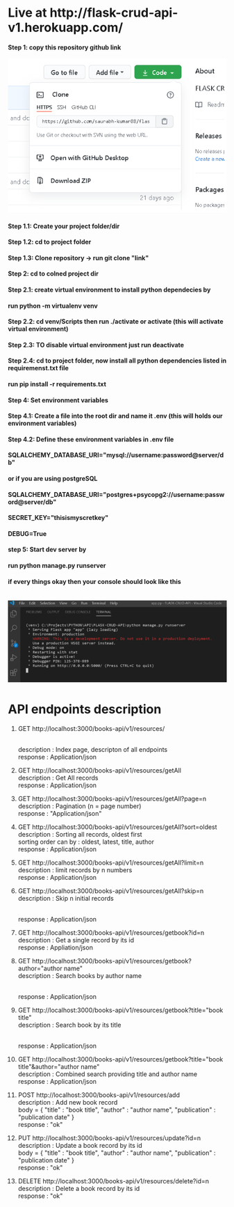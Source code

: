 <h1><b>Live at http://flask-crud-api-v1.herokuapp.com/</b></h1>

<h4>Step 1: copy this repository github link</h4>
<img src="https://github.com/saurabh-kumar88/flask-crud-api-v1/blob/main/docs/clone%20repo.png">
<h4>Step 1.1: Create your project folder/dir</h4>
<h4>Step 1.2: cd to project folder</h4>
<h4>Step 1.3: Clone repository -> run git clone "link"</h4>
<h4>Step 2: cd to colned project dir</h4>
<h4>Step 2.1: create virtual environment to install python dependecies by</h4>
<h4>run python -m virtualenv venv</h4>
<h4>Step 2.2: cd venv/Scripts then run ./activate or activate (this will activate virtual environment)</h4>
<h4>Step 2.3: TO disable virtual environment just run deactivate</h4>
<h4>Step 2.4: cd to project folder, now install all python dependencies listed in requiremenst.txt file</h4>
<h4>run pip install -r requirements.txt</h4>
<h4>Step 4: Set environment variables</h4>
<h4>Step 4.1: Create a file into the root dir and name it .env (this will holds our environment variables)</h4>
<h4>Step 4.2: Define these environment variables in .env file</h4>
<h4>SQLALCHEMY_DATABASE_URI="mysql://username:password@server/db"</h4>
<h4>or if you are using postgreSQL</h4>
<h4>SQLALCHEMY_DATABASE_URI="postgres+psycopg2://username:password@server/db"</h4>
<h4>SECRET_KEY="thisismyscretkey"</h4>
<h4>DEBUG=True</h4>
<h4>step 5: Start dev server by</h4>
<h4>run python manage.py runserver</h4>
<h4>if every things okay then your console should look like this</h4><br>
<img src="https://github.com/saurabh-kumar88/flask-crud-api-v1/blob/main/docs/console%20running%20dev%20server.png">
<br>
<h1>API endpoints description</h1>

1. GET http://localhost:3000/books-api/v1/resources/

   <br>
   description : Index page, descripton of all endpoints
    <br>
   response : Application/json

2. GET http://localhost:3000/books-api/v1/resources/getAll
   <br>
   description : Get All records
   <br>
   response : Application/json

3. GET http://localhost:3000/books-api/v1/resources/getAll?page=n
   <br>
   description : Pagination (n = page number)
   <br>
   response : "Application/json"

4. GET http://localhost:3000/books-api/v1/resources/getAll?sort=oldest
   <br>
   description : Sorting all records, oldest first
   <br>
   sorting order can by : oldest, latest, title, author
   <br>
   response : Application/json

5. GET http://localhost:3000/books-api/v1/resources/getAll?limit=n
   <br>
   description : limit records by n numbers
   <br>
   response : Application/json

6. GET http://localhost:3000/books-api/v1/resources/getAll?skip=n
   <br>
   description : Skip n initial records

   <br>
   response : Application/json

7. GET http://localhost:3000/books-api/v1/resources/getbook?id=n
   <br>
   description : Get a single record by its id
   <br>
   response : Appliation/json

8. GET http://localhost:3000/books-api/v1/resources/getbook?author="author name"
   <br>
   description : Search books by author name

   <br>
   response : Application/json

9. GET http://localhost:3000/books-api/v1/resources/getbook?title="book title"
   <br>
   description : Search book by its title

   <br>
   response : Application/json

10. GET http://localhost:3000/books-api/v1/resources/getbook?title="book title"&author="author name"
    <br>
    description : Combined search providing title and author name
    <br>
    response : Application/json

11. POST http://localhost:3000/books-api/v1/resources/add
    <br>
    description : Add new book record
    <br>
    body = {
    "title" : "book title",
    "author" : "author name",
    "publication" : "publication date"
    }
    <br>
    response : "ok"

12. PUT http://localhost:3000/books-api/v1/resources/update?id=n
    <br>
    description : Update a book record by its id
    <br>
    body = {
    "title" : "book title",
    "author" : "author name",
    "publication" : "publication date"
    }
    <br>
    response : "ok"

13. DELETE http://localhost:3000/books-api/v1/resources/delete?id=n
    <br>
    description : Delete a book record by its id
    <br>
    response : "ok"
